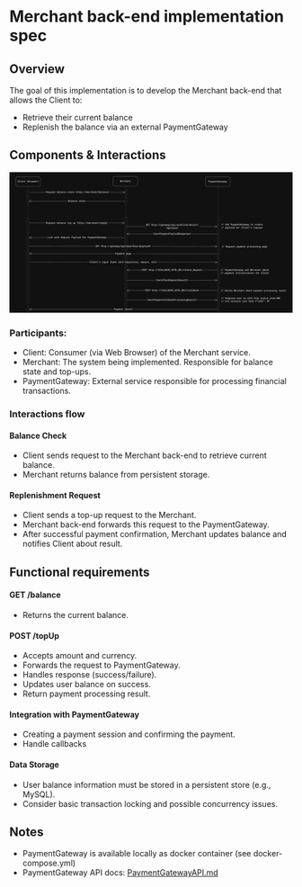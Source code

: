 # Merchant back-end implementation spec

## Overview
The goal of this implementation is to develop the Merchant back-end that allows the Client to:
- Retrieve their current balance
- Replenish the balance via an external PaymentGateway

## Components & Interactions

![Merchant<->PaymentGateway.png](Merchant%3C-%3EPaymentGateway.png)

### Participants:
- Client: Consumer (via Web Browser) of the Merchant service.
- Merchant: The system being implemented. Responsible for balance state and top-ups.
- PaymentGateway: External service responsible for processing financial transactions.

### Interactions flow

#### Balance Check
- Client sends request to the Merchant back-end to retrieve current balance.
- Merchant returns balance from persistent storage.

#### Replenishment Request
- Client sends a top-up request to the Merchant.
- Merchant back-end forwards this request to the PaymentGateway.
- After successful payment confirmation, Merchant updates balance and notifies Client about result.

## Functional requirements

#### GET /balance
- Returns the current balance.
  
#### POST /topUp
- Accepts amount and currency.
- Forwards the request to PaymentGateway.
- Handles response (success/failure).
- Updates user balance on success.
- Return payment processing result.

#### Integration with PaymentGateway
- Creating a payment session and confirming the payment.
- Handle callbacks

#### Data Storage
- User balance information must be stored in a persistent store (e.g., MySQL).
- Consider basic transaction locking and possible concurrency issues.

## Notes
- PaymentGateway is available locally as docker container (see docker-compose.yml)
- PaymentGateway API docs: [PaymentGatewayAPI.md](PaymentGatewayAPI.md)
